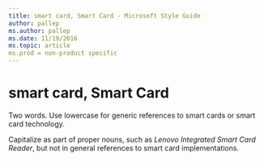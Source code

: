 ```yaml
---
title: smart card, Smart Card - Microsoft Style Guide
author: pallep
ms.author: pallep
ms.date: 11/19/2016
ms.topic: article
ms.prod = non-product specific
---
```


# smart card, Smart Card

Two words. Use lowercase for generic references to smart cards or smart card technology. 

Capitalize as part of proper nouns, such as *Lenovo* *Integrated* *Smart Card Reader*, but not in general references to smart card implementations.
